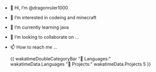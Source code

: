 - 👋 Hi, I’m @dragonruler1000
- 👀 I’m interested in codeing and minecraft
- 🌱 I’m currently learning java
- 💞️ I’m looking to collaborate on ...
- 📫 How to reach me ...

  {{ wakatimeDoubleCategoryBar "💾 Languages:" wakatimeData.Languages "💼 Projects:" wakatimeData.Projects 5 }}

<!---
dragonruler1000/dragonruler1000 is a ✨ special ✨ repository because its `README.md` (this file) appears on your GitHub profile.
You can click the Preview link to take a look at your changes.
--->
